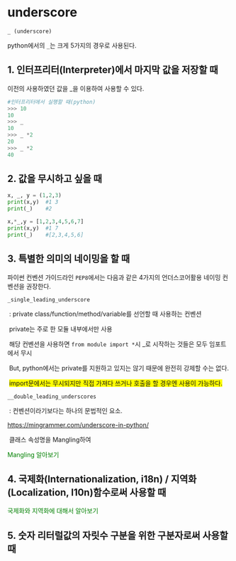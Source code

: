 # underscore

`_ (underscore)`

python에서의 `_`는 크게 5가지의 경우로 사용된다.



## 1. 인터프리터(Interpreter)에서 마지막 값을 저장할 때

이전의 사용하였던 값을 _을 이용하여 사용할 수 있다.

```python
#인터프리터에서 실행할 때(python)
>>> 10
10
>>> _
10
>>> _ *2
20
>>> _ *2
40
```





## 2. 값을 무시하고 싶을 때

```python
x, _, y = (1,2,3)
print(x,y)	#1 3
print(_)	#2

x,*_,y = [1,2,3,4,5,6,7]
print(x,y)	#1 7
print(_)	#[2,3,4,5,6]
```





## 3. 특별한 의미의 네이밍을 할 때

파이썬 컨벤션 가이드라인 `PEP8`에서는 다음과 같은 4가지의 언더스코어활용 네이밍 컨벤션을 권장한다.

`_single_leading_underscore`

​	: private class/function/method/variable를 선언할 때 사용하는 컨벤션

​	private는 주로 한 모듈 내부에서만 사용

​	해당 컨벤션을 사용하면 `from module import *`시 _로 시작하는 것들은 모두 임포트에서 무시

​	But, python에서는 private를 지원하고 있지는 않기 때문에 완전히 강제할 수는 없다.

​	 <span style="background-color:yellow">import문에서는 무시되지만 직접 가져다 쓰거나 호출을 할 경우엔 사용이 가능하다.</span>

`__double_leading_underscores`

​	: 컨벤션이라기보다는 하나의 문법적인 요소.

https://mingrammer.com/underscore-in-python/

​	클래스 속성명을 Mangling하여 

<span style="color:green">Mangling 알아보기</span>



## 4. 국제화(Internationalization, i18n) / 지역화(Localization, l10n)함수로써 사용할 때

<span style="color:green">국제화와 지역화에 대해서 알아보기</span>



## 5. 숫자 리터럴값의 자릿수 구분을 위한 구분자로써 사용할 때

